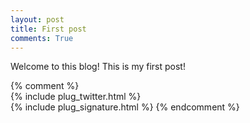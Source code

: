 ```yaml
---
layout: post
title: First post
comments: True
---
```

Welcome to this blog! This is my first post!

{% comment %}  
{% include plug_twitter.html %}  
{% include plug_signature.html %}
{% endcomment %}  
